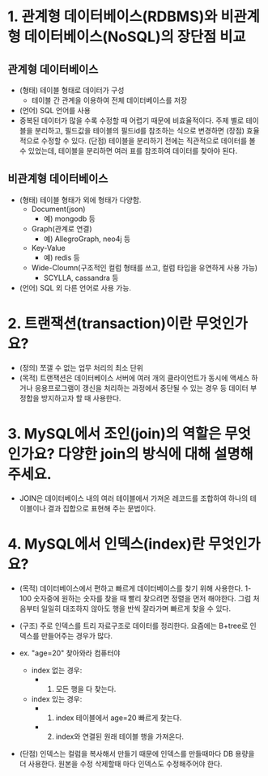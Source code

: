 # 1. 관계형 데이터베이스(RDBMS)와 비관계형 데이터베이스(NoSQL)의 장단점 비교

## 관계형 데이터베이스 
- (형태) 테이블 형태로 데이터가 구성
  - 테이블 간 관계을 이용하여 전체 데이터베이스를 저장
- (언어) SQL 언어를 사용
- 중복된 데이터가 많을 수록 수정할 때 어렵기 때문에 비효율적이다.
주제 별로 테이블을 분리하고, 필드값을 테이블의 필드id를 참조하는 식으로 변경하면 (장점) 효율적으로 수정할 수 있다.
(단점) 테이블을 분리하기 전에는 직관적으로 데이터를 볼 수 있었는데, 테이블을 분리하면 여러 표를 참조하여 데이터를 찾아야 된다.

## 비관계형 데이터베이스
- (형태) 테이블 형태가 외에 형태가 다양함.
  - Document(json)
    - 예) mongodb 등
  - Graph(관계로 연결)
    - 예) AllegroGraph, neo4j 등
  - Key-Value
    - 예) redis 등
  - Wide-Cloumn(구조적인 컬럼 형태를 쓰고, 컬럼 타입을 유연하게 사용 가능)
    - SCYLLA, cassandra 등
- (언어) SQL 외 다른 언어로 사용 가능.

# 2. 트랜잭션(transaction)이란 무엇인가요?
- (정의) 쪼갤 수 없는 업무 처리의 최소 단위
- (목적) 트랜잭션은 데이터베이스 서버에 여러 개의 클라이언트가 동시에 액세스 하거나 응용프로그램이 갱신을 처리하는 과정에서 중단될 수 있는 경우 등 데이터 부정합을 방지하고자 할 때 사용한다.

# 3. MySQL에서 조인(join)의 역할은 무엇인가요? 다양한 join의 방식에 대해 설명해주세요.
- JOIN은 데이터베이스 내의 여러 테이블에서 가져온 레코드를 조합하여 하나의 테이블이나 결과 집합으로 표현해 주는 문법이다.

# 4. MySQL에서 인덱스(index)란 무엇인가요?
- (목적) 데이터베이스에서 편하고 빠르게 데이터베이스를 찾기 위해 사용한다.
1-100 숫자중에 원하는 숫자를 찾을 때 빨리 찾으려면 정렬을 먼저 해야한다.
그럼 처음부터 일일히 대조하지 않아도 행을 반씩 잘라가며 빠르게 찾을 수 있다.

- (구조) 주로 인덱스를 트리 자료구조로 데이터를 정리한다.
요즘에는 B+tree로 인덱스를 만들어주는 경우가 많다.

- ex. "age=20" 찾아와라 컴퓨터야
  - index 없는 경우:
    - 1. 모든 행을 다 찾는다.
  - index 있는 경우:
    - 1. index 테이블에서 age=20 빠르게 찾는다.
    - 2. index와 연결된 원래 테이블 행을 가져온다.

- (단점) 인덱스는 컬럼을 복사해서 만들기 때문에 인덱스를 만들때마다 DB 용량을 더 사용한다.
원본을 수정 삭제할때 마다 인덱스도 수정해주어야 한다.

